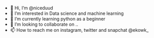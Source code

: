 - 👋 Hi, I’m @niceduud
- 👀 I’m interested in Data science and machine learning
- 🌱 I’m currently learning python as a beginner
- 💞️ I’m looking to collaborate on ..
- 📫 How to reach me on instagram, twitter and snapchat @ekowk_

<!---
niceduud/niceduud is a ✨ special ✨ repository because its `README.md` (this file) appears on your GitHub profile.
You can click the Preview link to take a look at your changes.
--->
